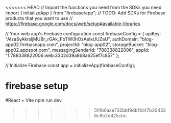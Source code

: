 <<<<<<< HEAD
// Import the functions you need from the SDKs you need
import { initializeApp } from "firebase/app";
// TODO: Add SDKs for Firebase products that you want to use
// https://firebase.google.com/docs/web/setup#available-libraries

// Your web app's Firebase configuration
const firebaseConfig = {
  apiKey: "AIzaSyAkrsljMUBr_rGAk_FbTW0hOzAelxUUZaU",
  authDomain: "blog-app02.firebaseapp.com",
  projectId: "blog-app02",
  storageBucket: "blog-app02.appspot.com",
  messagingSenderId: "788338822006",
  appId: "1:788338822006:web:3302d39a868a625ef7c857"
};

// Initialize Firebase
const app = initializeApp(firebaseConfig);

firebase setup
=======
#React + Vite
npm run dev
>>>>>>> 5f4b6aae732bbf9db11d47b264338c9b2e425cbc
